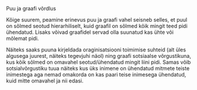 Puu ja graafi võrdlus

Kõige suurem, peamine erinevus puu ja graafi vahel seisneb selles, et puul on sõlmed seotud hierarhiliselt, kuid graafil on sõlmed kõik mingit teed pidi ühendatud. Lisaks võivad graafidel servad olla suunatud kas ühte või mõlemat pidi. 

Näiteks saaks puuna kirjeldada oraginisatsiooni toimimise suhteid (alt üles algusega juurest, näiteks tegevjuhi näol) ning graafi sotsiaalse võrgustikuna, kus kõik sõlmed on omavahel seotud/ühendatud mingit liini pidi. Samas võib sotsialvõrgustiku tuua näiteks kus üks inimene on ühendatud mitmete teiste inimestega aga nemad omakorda on kas paari teise inimesega ühendatud, kuid mitte omavahel ja nii edasi. 